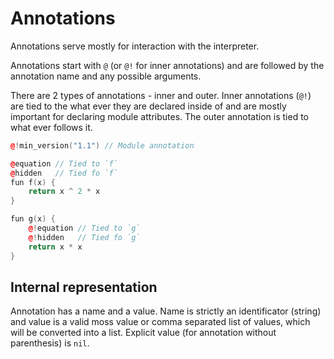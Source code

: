 # Annotations

Annotations serve mostly for interaction with the interpreter.

Annotations start with `@` (or `@!` for inner annotations) and are followed by
the annotation name and any possible arguments.

There are 2 types of annotations - inner and outer.
Inner annotations (`@!`) are tied to the what ever they are declared inside of
and are mostly important for declaring module attributes. The outer annotation
is tied to what ever follows it.

```cpp
@!min_version("1.1") // Module annotation

@equation // Tied to `f`
@hidden   // Tied fo `f`
fun f(x) {
    return x ^ 2 * x
}

fun g(x) {
    @!equation // Tied to `g`
    @!hidden   // Tied fo `g`
    return x * x
}
```

## Internal representation

Annotation has a name and a value. Name is strictly an identificator (string)
and value is a valid moss value or comma separated list of values, which
will be converted into a list.
Explicit value (for annotation without parenthesis) is `nil`.